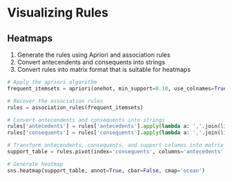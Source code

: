 # Visualizing Rules

## Heatmaps
1. Generate the rules using Apriori and association rules
2. Convert antecendents and consequents into strings
3. Convert rules into matrix format that is suitable for heatmaps

```python
# Apply the apriori algorithm
frequent_itemsets = apriori(onehot, min_support=0.10, use_colnames=True, max_len=2)
```
```python
# Recover the association rules
rules = association_rules(frequent_itemsets)
```
```python
# Convert antecendents and consequents into strings
rules['antecedents'] = rules['antecedents'].apply(lambda a: ','.join(list(a)))
rules['consequents'] = rules['consequents'].apply(lambda a: ','.join(list(a)))
```
```python
# Transform antecendents, consequents, and support columns into matrix
support_table = rules.pivot(index='consequents', columns='antecedents', values='support')
```

```python
# Generate heatmap
sns.heatmap(support_table, annot=True, cbar=False, cmap='ocean')
```
